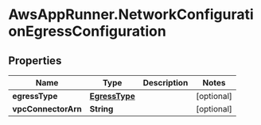 # AwsAppRunner.NetworkConfigurationEgressConfiguration

## Properties

Name | Type | Description | Notes
------------ | ------------- | ------------- | -------------
**egressType** | [**EgressType**](EgressType.md) |  | [optional] 
**vpcConnectorArn** | **String** |  | [optional] 


